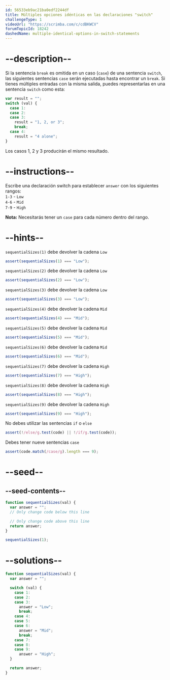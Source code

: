 ```yaml
---
id: 56533eb9ac21ba0edf2244df
title: Múltiples opciones idénticas en las declaraciones "switch"
challengeType: 1
videoUrl: "https://scrimba.com/c/cdBKWCV"
forumTopicId: 18242
dashedName: multiple-identical-options-in-switch-statements
---
```


# --description--

Si la sentencia `break` es omitida en un caso (`case`) de una sentencia `switch`, las siguientes sentencias `case` serán ejecutadas hasta encontrar un `break`. Si tienes múltiples entradas con la misma salida, puedes representarlas en una sentencia `switch` como esta:

```js
var result = "";
switch (val) {
  case 1:
  case 2:
  case 3:
    result = "1, 2, or 3";
    break;
  case 4:
    result = "4 alone";
}
```

Los casos 1, 2 y 3 producirán el mismo resultado.

# --instructions--

Escribe una declaración switch para establecer `answer` con los siguientes rangos:  
`1-3` - `Low`  
`4-6` - `Mid`  
`7-9` - `High`

**Nota:** Necesitarás tener un `case` para cada número dentro del rango.

# --hints--

`sequentialSizes(1)` debe devolver la cadena `Low`

```js
assert(sequentialSizes(1) === "Low");
```

`sequentialSizes(2)` debe devolver la cadena `Low`

```js
assert(sequentialSizes(2) === "Low");
```

`sequentialSizes(3)` debe devolver la cadena `Low`

```js
assert(sequentialSizes(3) === "Low");
```

`sequentialSizes(4)` debe devolver la cadena `Mid`

```js
assert(sequentialSizes(4) === "Mid");
```

`sequentialSizes(5)` debe devolver la cadena `Mid`

```js
assert(sequentialSizes(5) === "Mid");
```

`sequentialSizes(6)` debe devolver la cadena `Mid`

```js
assert(sequentialSizes(6) === "Mid");
```

`sequentialSizes(7)` debe devolver la cadena `High`

```js
assert(sequentialSizes(7) === "High");
```

`sequentialSizes(8)` debe devolver la cadena `High`

```js
assert(sequentialSizes(8) === "High");
```

`sequentialSizes(9)` debe devolver la cadena `High`

```js
assert(sequentialSizes(9) === "High");
```

No debes utilizar las sentencias `if` o `else`

```js
assert(!/else/g.test(code) || !/if/g.test(code));
```

Debes tener nueve sentencias `case`

```js
assert(code.match(/case/g).length === 9);
```

# --seed--

## --seed-contents--

```js
function sequentialSizes(val) {
  var answer = "";
  // Only change code below this line

  // Only change code above this line
  return answer;
}

sequentialSizes(1);
```

# --solutions--

```js
function sequentialSizes(val) {
  var answer = "";

  switch (val) {
    case 1:
    case 2:
    case 3:
      answer = "Low";
      break;
    case 4:
    case 5:
    case 6:
      answer = "Mid";
      break;
    case 7:
    case 8:
    case 9:
      answer = "High";
  }

  return answer;
}
```
